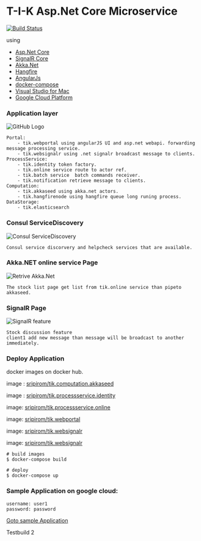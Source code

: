 # T-I-K Asp.Net Core Microservice

[![Build Status](https://travis-ci.org/sripirom/T-I-K.svg?branch=master)](https://travis-ci.org/sripirom/T-I-K)


using  
- [Asp.Net Core](https://docs.microsoft.com/en-us/aspnet/core/)
- [SignalR Core](https://github.com/aspnet/SignalR)
- [Akka.Net](https://github.com/akkadotnet/akka.net)
- [Hangfire](https://github.com/HangfireIO/Hangfire)
- [AngularJs](https://angularjs.org/)
- [docker-compose](https://docs.docker.com/compose/)
- [Visual Studio for Mac](https://www.visualstudio.com/vs/visual-studio-mac/)
- [Google Cloud Platform](https://cloud.google.com)

### Application layer

![GitHub Logo](https://drive.google.com/uc?id=1gBHid0aHZDSv4OEXCf_nb3nudjGF4APp)

    Portal: 
        - tik.webportal using angularJS UI and asp.net webapi. forwarding message processing service.
        - tik.websignalr using .net signalr broadcast message to clients.
    ProcessService:
        - tik.identity token factory.
        - tik.online service route to actor ref.
        - tik.batch service  batch commands receiver.
        - tik.notification retrieve message to clients.
    Computation:
        - tik.akkaseed using akka.net actors. 
        - tik.hangfirenode using hangfire queue long runing process. 
    DataStorage:
        - tik.elasticsearch

### Consul ServiceDiscovery
![Consul ServiceDiscovery](https://drive.google.com/uc?id=1qjl14je6KfqbrwETSvs07ABM9sYt6jVQ)

    Consul service discorvery and helpcheck services that are available.

### Akka.NET online service Page
![Retrive Akka.Net](https://drive.google.com/uc?id=1RA6aYDIk6uglOW9GlirGXK4Ao1wnvGCK)

    The stock list page get list from tik.online service than pipeto akkaseed.

### SignalR Page 
![SignalR feature](https://drive.google.com/uc?id=1DY80ZMzVEIAxHxbiNzf_z51sfhg-tsCH)

    Stock discussion feature 
    client1 add new message than message will be broadcast to another immediately.



### Deploy Application
docker images on docker hub.

image : [sripirom/tik.computation.akkaseed](https://hub.docker.com/r/sripirom/tik.computation.akkaseed/)

image : [sripirom/tik.processservice.identity](https://hub.docker.com/r/sripirom/tik.processservice.identity/)

image: [sripirom/tik.processservice.online](https://hub.docker.com/r/sripirom/tik.processservice.online/)

image: [sripirom/tik.webportal](https://hub.docker.com/r/sripirom/tik.webportal/)

image: [sripirom/tik.websignalr](https://hub.docker.com/r/sripirom/tik.websignalr/)

image: [sripirom/tik.websignalr](https://hub.docker.com/r/sripirom/tik.elasticsearch/)


    # build images 
    $ docker-compose build 

    # deploy
    $ docker-compose up


### Sample Application on google cloud:
    username: user1
    password: password

[Goto sample Application](http://bathawk.sripirom.com:1441/)


Testbuild 2
